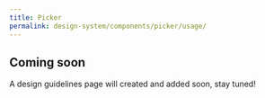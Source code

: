 ```yaml
---
title: Picker
permalink: design-system/components/picker/usage/
---
```


## Coming soon

A design guidelines page will created and added soon, stay tuned!
